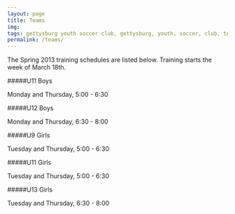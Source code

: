 ```yaml
---
layout: page
title: Teams
img: 
tags: gettysburg youth soccer club, gettysburg, youth, soccer, club, teams
permalink: /teams/
---
```

The Spring 2013 training schedules are listed below. Training starts the week of March 18th.

#####U11 Boys

Monday and Thursday, 5:00 - 6:30

#####U12 Boys

Monday and Thursday, 6:30 - 8:00

#####U9 Girls

Tuesday and Thursday, 5:00 - 6:30

#####U11 Girls

Tuesday and Thursday, 5:00 - 6:30

#####U13 Girls

Tuesday and Thursday, 6:30 - 8:00
